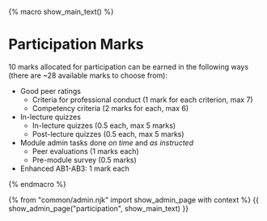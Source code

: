 {% macro show_main_text() %}
<div id="main">

# Participation Marks

10 marks allocated for participation can be earned in the following ways (there are ~28 available marks to choose from):

* <tooltip content="No `Below Average`/`Poor` ratings">Good peer ratings</tooltip>
  * Criteria for professional conduct (1 mark for each criterion, max 7)
  * Competency criteria (2 marks for each, max 6)
* In-lecture quizzes
  * In-lecture quizzes (0.5 each, max 5 marks)
  * Post-lecture quizzes (0.5 each, max 5 marks)
* Module admin tasks done _on time_ and _as instructed_
  * Peer evaluations (1 marks each)
  * Pre-module survey (0.5 marks)
* Enhanced AB1-AB3: 1 mark each


<panel src="peer-evaluations.md#peerEvaluation-criteria" header="Admin {{ icon_embedding }} Peer Evaluations → Criteria" minimized />
  
</div>
{% endmacro %}

{% from "common/admin.njk" import show_admin_page with context %}
{{ show_admin_page("participation", show_main_text) }}